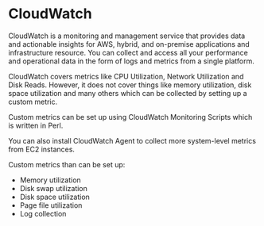 # CloudWatch

CloudWatch is a monitoring and management service that provides data and actionable insights for AWS, hybrid, and on-premise applications and infrastructure resource. You can collect and access all your performance and operational data in the form of logs and metrics from a single platform.

CloudWatch covers metrics like CPU Utilization, Network Utilization and Disk Reads. 
However, it does not cover things like memory utilization, disk space utilization and many others which can be collected by setting up a custom metric.

Custom metrics can be set up using CloudWatch Monitoring Scripts which is written in Perl.

You can also install CloudWatch Agent to collect more system-level metrics from EC2 instances.

Custom metrics than can be set up:
* Memory utilization
* Disk swap utilization
* Disk space utilization
* Page file utilization
* Log collection


